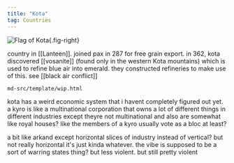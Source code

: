 ```yaml
---
title: "Kota"
tag: Countries
---
```


![Flag of Kota](image/kota.png){.fig-right}

country in [[Lanteen]]. joined pax in 287 for free grain export. in 362, kota discovered [[vosanite]] (found only in the western Kota mountains) which is used to refine blue air into emerald. they constructed refineries to make use of this. see [[black air conflict]]

```{.include}
md-src/template/wip.html
```

kota has a weird economic system that i havent completely figured out yet. a kyro is like a multinational corporation that owns a lot of different things in different industries except theyre not multinational and also are somewhat like royal houses? like the members of a kyro usually vote as a bloc at least?

a bit like arkand except horizontal slices of industry instead of vertical? but not really horizontal it's just kinda whatever. the vibe is supposed to be a sort of warring states thing? but less violent. but still pretty violent
